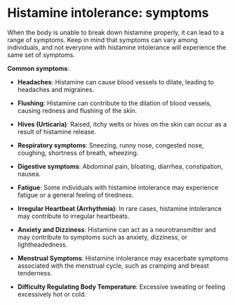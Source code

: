 <!--
source: gpt-3 + jph editing
tags: symptoms
-->

# Histamine intolerance: symptoms

When the body is unable to break down histamine properly, it can lead to a range of symptoms. Keep in mind that symptoms can vary among individuals, and not everyone with histamine intolerance will experience the same set of symptoms.

**Common symptoms**:

* **Headaches**: Histamine can cause blood vessels to dilate, leading to headaches and migraines.

* **Flushing**: Histamine can contribute to the dilation of blood vessels, causing redness and flushing of the skin.

* **Hives (Urticaria)**: Raised, itchy welts or hives on the skin can occur as a result of histamine release.

* **Respiratory symptoms**: Sneezing, runny nose, congested nose, coughing, shortness of breath, wheezing.

* **Digestive symptoms**: Abdominal pain, bloating, diarrhea, constipation, nausea.

* **Fatigue**: Some individuals with histamine intolerance may experience fatigue or a general feeling of tiredness.

* **Irregular Heartbeat (Arrhythmia)**: In rare cases, histamine intolerance may contribute to irregular heartbeats.

* **Anxiety and Dizziness**: Histamine can act as a neurotransmitter and may contribute to symptoms such as anxiety, dizziness, or lightheadedness.

* **Menstrual Symptoms**: Histamine intolerance may exacerbate symptoms associated with the menstrual cycle, such as cramping and breast tenderness.

* **Difficulty Regulating Body Temperature**: Excessive sweating or feeling excessively hot or cold.
